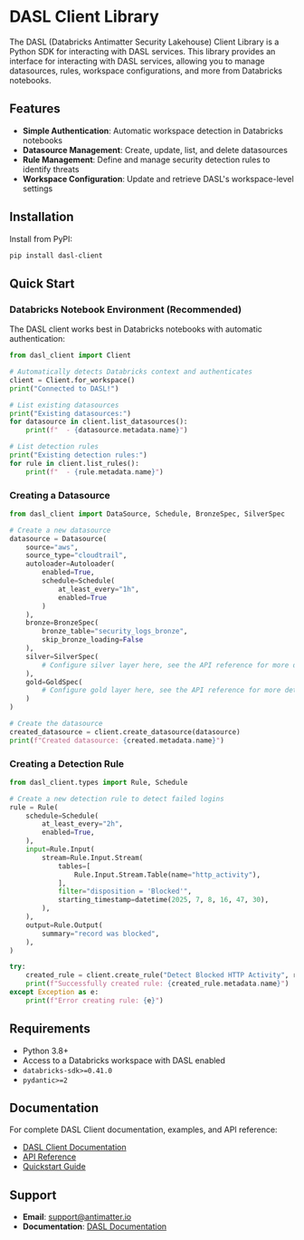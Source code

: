 # DASL Client Library

The DASL (Databricks Antimatter Security Lakehouse) Client Library is a Python SDK for interacting with DASL services.
This library provides an interface for interacting with DASL services, allowing you to manage
datasources, rules, workspace configurations, and more from Databricks notebooks.

## Features

* **Simple Authentication**: Automatic workspace detection in Databricks notebooks
* **Datasource Management**: Create, update, list, and delete datasources
* **Rule Management**: Define and manage security detection rules to identify threats
* **Workspace Configuration**: Update and retrieve DASL's workspace-level settings

## Installation

Install from PyPI:

```bash
pip install dasl-client
```

## Quick Start

### Databricks Notebook Environment (Recommended)

The DASL client works best in Databricks notebooks with automatic authentication:

```python
from dasl_client import Client

# Automatically detects Databricks context and authenticates
client = Client.for_workspace()
print("Connected to DASL!")

# List existing datasources
print("Existing datasources:")
for datasource in client.list_datasources():
    print(f"  - {datasource.metadata.name}")

# List detection rules
print("Existing detection rules:")
for rule in client.list_rules():
    print(f"  - {rule.metadata.name}")
```

### Creating a Datasource

```python
from dasl_client import DataSource, Schedule, BronzeSpec, SilverSpec

# Create a new datasource
datasource = Datasource(
    source="aws",
    source_type="cloudtrail",
    autoloader=Autoloader(
        enabled=True,
        schedule=Schedule(
            at_least_every="1h",
            enabled=True
        )
    ),
    bronze=BronzeSpec(
        bronze_table="security_logs_bronze",
        skip_bronze_loading=False
    ),
    silver=SilverSpec(
        # Configure silver layer here, see the API reference for more details
    ),
    gold=GoldSpec(
        # Configure gold layer here, see the API reference for more details
    )
)

# Create the datasource
created_datasource = client.create_datasource(datasource)
print(f"Created datasource: {created.metadata.name}")
```

### Creating a Detection Rule

```python
from dasl_client.types import Rule, Schedule

# Create a new detection rule to detect failed logins
rule = Rule(
    schedule=Schedule(
        at_least_every="2h",
        enabled=True,
    ),
    input=Rule.Input(
        stream=Rule.Input.Stream(
            tables=[
                Rule.Input.Stream.Table(name="http_activity"),
            ],
            filter="disposition = 'Blocked'",
            starting_timestamp=datetime(2025, 7, 8, 16, 47, 30),
        ),
    ),
    output=Rule.Output(
        summary="record was blocked",
    ),
)

try:
    created_rule = client.create_rule("Detect Blocked HTTP Activity", rule)
    print(f"Successfully created rule: {created_rule.metadata.name}")
except Exception as e:
    print(f"Error creating rule: {e}")
```

## Requirements

- Python 3.8+
- Access to a Databricks workspace with DASL enabled
- `databricks-sdk>=0.41.0`
- `pydantic>=2`

## Documentation

For complete DASL Client documentation, examples, and API reference:

- [DASL Client Documentation](https://antimatter-dasl-client.readthedocs-hosted.com/)
- [API Reference](https://antimatter-dasl-client.readthedocs-hosted.com/en/latest/api-reference/)
- [Quickstart Guide](https://antimatter-dasl-client.readthedocs-hosted.com/en/latest/quickstart.html)

## Support

- **Email**: support@antimatter.io
- **Documentation**: [DASL Documentation](https://docs.sl.antimatter.io)
